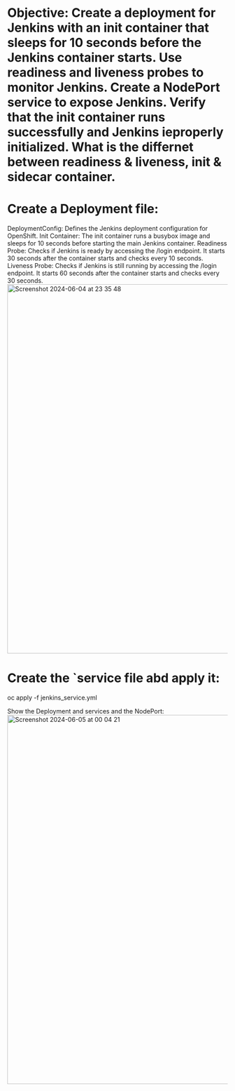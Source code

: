 # Objective: Create a deployment for Jenkins with an init container that sleeps for 10 seconds before the Jenkins container starts. Use readiness and liveness probes to monitor Jenkins. Create a NodePort service to expose Jenkins. Verify that the init container runs successfully and Jenkins ieproperly initialized. What is the differnet between readiness & liveness, init & sidecar container.

# Create a Deployment file:
DeploymentConfig: Defines the Jenkins deployment configuration for OpenShift.
Init Container: The init container runs a busybox image and sleeps for 10 seconds before starting the main Jenkins container.
Readiness Probe: Checks if Jenkins is ready by accessing the /login endpoint. It starts 30 seconds after the container starts and checks every 10 seconds.
Liveness Probe: Checks if Jenkins is still running by accessing the /login endpoint. It starts 60 seconds after the container starts and checks every 30 seconds.
<img width="842" alt="Screenshot 2024-06-04 at 23 35 48" src="https://github.com/jowe2114/IVolve-NTI-OJT/assets/126627967/0b189b8c-21e3-46be-9ea9-6354b2f38297">

# Create the `service file abd apply it:
oc apply -f jenkins_service.yml

Show the Deployment and services and the NodePort:
<img width="842" alt="Screenshot 2024-06-05 at 00 04 21" src="https://github.com/jowe2114/IVolve-NTI-OJT/assets/126627967/2a5779fb-cd50-43a9-8f8c-3cdf584acbb4">
